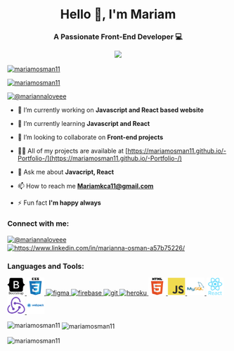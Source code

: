 <h1 align="center">Hello 👋, I'm Mariam</h1>
<h3 align="center" Color="red" >A Passionate Front-End Developer 💻 </h3>
<div align="center"><a href="#"><img src="https://media4.giphy.com/media/VTtANKl0beDFQRLDTh/giphy.gif"></div>
<p align="left"> <img src="https://komarev.com/ghpvc/?username=mariamosman11&label=Profile%20views&color=0e75b6&style=flat" alt="mariamosman11" /> </p>

<p align="left"> <a href="https://github.com/ryo-ma/github-profile-trophy"><img src="https://github-profile-trophy.vercel.app/?username=mariamosman11" alt="mariamosman11" /></a> </p>

<p align="left"> <a href="https://twitter.com/@mariannaloveee" target="blank"><img src="https://img.shields.io/twitter/follow/@mariannaloveee?logo=twitter&style=for-the-badge" alt="@mariannaloveee" /></a> </p>

- 🔭 I’m currently working on **Javascript and React based website**

- 🌱 I’m currently learning **Javascript and React**

- 👯 I’m looking to collaborate on **Front-end projects**

- 👨‍💻 All of my projects are available at [https://mariamosman11.github.io/-Portfolio-/](https://mariamosman11.github.io/-Portfolio-/)

- 💬 Ask me about **Javacript, React**

- 📫 How to reach me **Mariamkca11@gmail.com**

- ⚡ Fun fact **I'm happy always**

<h3 align="left">Connect with me:</h3>
<p align="left">
<a href="https://twitter.com/@mariannaloveee" target="blank"><img align="center" src="https://raw.githubusercontent.com/rahuldkjain/github-profile-readme-generator/master/src/images/icons/Social/twitter.svg" alt="@mariannaloveee" height="30" width="40" /></a>
<a href="https://linkedin.com/in/https://www.linkedin.com/in/marianna-osman-a57b75226/" target="blank"><img align="center" src="https://raw.githubusercontent.com/rahuldkjain/github-profile-readme-generator/master/src/images/icons/Social/linked-in-alt.svg" alt="https://www.linkedin.com/in/marianna-osman-a57b75226/" height="30" width="40" /></a>
</p>

<h3 align="left">Languages and Tools:</h3>
<p align="left"> <a href="https://getbootstrap.com" target="_blank" rel="noreferrer"> <img src="https://raw.githubusercontent.com/devicons/devicon/master/icons/bootstrap/bootstrap-plain-wordmark.svg" alt="bootstrap" width="40" height="40"/> </a> <a href="https://www.w3schools.com/css/" target="_blank" rel="noreferrer"> <img src="https://raw.githubusercontent.com/devicons/devicon/master/icons/css3/css3-original-wordmark.svg" alt="css3" width="40" height="40"/> </a> <a href="https://www.figma.com/" target="_blank" rel="noreferrer"> <img src="https://www.vectorlogo.zone/logos/figma/figma-icon.svg" alt="figma" width="40" height="40"/> </a> <a href="https://firebase.google.com/" target="_blank" rel="noreferrer"> <img src="https://www.vectorlogo.zone/logos/firebase/firebase-icon.svg" alt="firebase" width="40" height="40"/> </a> <a href="https://git-scm.com/" target="_blank" rel="noreferrer"> <img src="https://www.vectorlogo.zone/logos/git-scm/git-scm-icon.svg" alt="git" width="40" height="40"/> </a> <a href="https://heroku.com" target="_blank" rel="noreferrer"> <img src="https://www.vectorlogo.zone/logos/heroku/heroku-icon.svg" alt="heroku" width="40" height="40"/> </a> <a href="https://www.w3.org/html/" target="_blank" rel="noreferrer"> <img src="https://raw.githubusercontent.com/devicons/devicon/master/icons/html5/html5-original-wordmark.svg" alt="html5" width="40" height="40"/> </a> <a href="https://developer.mozilla.org/en-US/docs/Web/JavaScript" target="_blank" rel="noreferrer"> <img src="https://raw.githubusercontent.com/devicons/devicon/master/icons/javascript/javascript-original.svg" alt="javascript" width="40" height="40"/> </a> <a href="https://www.mysql.com/" target="_blank" rel="noreferrer"> <img src="https://raw.githubusercontent.com/devicons/devicon/master/icons/mysql/mysql-original-wordmark.svg" alt="mysql" width="40" height="40"/> </a> <a href="https://reactjs.org/" target="_blank" rel="noreferrer"> <img src="https://raw.githubusercontent.com/devicons/devicon/master/icons/react/react-original-wordmark.svg" alt="react" width="40" height="40"/> </a> <a href="https://redux.js.org" target="_blank" rel="noreferrer"> <img src="https://raw.githubusercontent.com/devicons/devicon/master/icons/redux/redux-original.svg" alt="redux" width="40" height="40"/> </a> <a href="https://webpack.js.org" target="_blank" rel="noreferrer"> <img src="https://raw.githubusercontent.com/devicons/devicon/d00d0969292a6569d45b06d3f350f463a0107b0d/icons/webpack/webpack-original-wordmark.svg" alt="webpack" width="40" height="40"/> </a> </p>


<p><img align="left" src="https://github-readme-stats.vercel.app/api/top-langs?username=mariamosman11&show_icons=true&locale=en&layout=compact" alt="mariamosman11" /></p>

<p>&nbsp;<img align="center" src="https://github-readme-stats.vercel.app/api?username=mariamosman11&show_icons=true&locale=en" alt="mariamosman11" /></p>

<p><img align="center" src="https://github-readme-streak-stats.herokuapp.com/?user=mariamosman11&" alt="mariamosman11" /></p>
